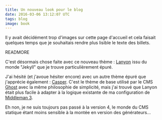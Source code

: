 ```yaml
---
title: Un nouveau look pour le blog
date: 2016-03-06 13:12:07 UTC
tags: blog
image: book
---
```

Il y avait décidément trop d'images sur cette page d'accueil et cela faisait quelques temps que je souhaitais rendre plus lisible le texte des billets.

READMORE

C'est désormais chose faite avec ce nouveau thème : [Lanyon](http://lanyon.getpoole.com/) issu du monde "Jekyll" que je trouve particulièrement épuré.

J'ai hésité (et j'avoue hésiter encore) avec un autre thème épuré que j'apprécie également : [Casper](https://github.com/danielbayerlein/middleman-casper). C'est le thème de base utilisé par le CMS [Ghost](https://ghost.org) avec la même philosophie de simplicité, mais j'ai trouvé que Lanyon était plus facile à adapter à la logique existante de ma configuration de [Middleman 3](https://middlemanapp.com).

Eh non, je ne suis toujours pas passé à la version 4, le monde du CMS statique étant moins sensible à la montée en version des générateurs…

